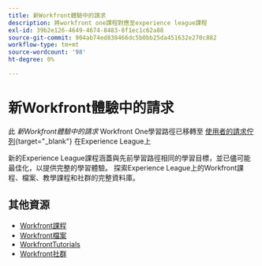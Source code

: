 ```yaml
---
title: 新Workfront體驗中的請求
description: 將workfront one課程對應至experience league課程
exl-id: 39b2e126-4649-4674-8483-8f1ec1c62a88
source-git-commit: 904ab74ed838466dc5b0bb25da451632e270c882
workflow-type: tm+mt
source-wordcount: '98'
ht-degree: 0%

---
```


# 新Workfront體驗中的請求

此 *新Workfront體驗中的請求* Workfront One學習路徑已移轉至 [使用者的請求佇列](https://experienceleague.adobe.com/?recommended=Workfront-U-1-2022.2.request-queues){target="_blank"} 在Experience League上

新的Experience League課程涵蓋與先前學習路徑相同的學習目標，並已儘可能最佳化，以提供完整的學習體驗。  探索Experience League上的Workfront課程、檔案、教學課程和社群的完整資料庫。

## 其他資源

* [Workfront課程](https://experienceleague.adobe.com/?lang=en&amp;Solution=Workfront#courses)
* [Workfront檔案](https://experienceleague.adobe.com/docs/workfront.html)
* [WorkfrontTutorials](https://experienceleague.adobe.com/docs/workfront-learn/tutorials-workfront/home.html)
* [Workfront社群](https://experienceleaguecommunities.adobe.com/t5/workfront/ct-p/workfront)
